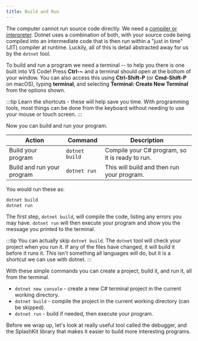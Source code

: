 ```yaml
---
title: Build and Run
---
```


The computer cannot run source code directly.
We need a [compiler or interpreter](/book/part-0-getting-started/1-digital-realities/2-trailside/6-source-code#compilers-and-interpreters).
Dotnet uses a combination of both, with your source code being compiled into an intermediate code that is then run within a "just in time" (JIT) compiler at runtime.
Luckily, all of this is detail abstracted away for us by the `dotnet` tool.

To build and run a program we need a terminal -- to help you there is one built into VS Code! Press **Ctrl-~** and a terminal should open at the bottom of your window. You can also access this using **Ctrl-Shift-P** (or **Cmd-Shift-P** on macOS), typing **terminal**, and selecting **Terminal: Create New Terminal** from the options shown.

:::tip
Learn the shortcuts - these will help save you time. With programming tools, most things can be done from the keyboard without needing to use your mouse or touch screen.
:::

Now you can build and run your program.

| **Action**          | **Command** | **Description**                                     |
| ------------------- | ----------- | --------------------------------------------------- |
| Build your program | `dotnet build`      | Compile your C# program, so it is ready to run. |
| Build and run your program | `dotnet run`      | This will build and then run your program. |

You would run these as:

```sh
dotnet build
dotnet run
```

The first step, `dotnet build`, will compile the code, listing any errors you may have. `dotnet run` will then execute your program and show you the message you printed to the terminal.

:::tip
You can actually skip `dotnet build`. The `dotnet` tool will check your project when you run it. If any of the files have changed, it will build it before it runs it. This isn't something all languages will do, but it is a shortcut we can use with dotnet.
:::

With these simple commands you can create a project, build it, and run it, all from the terminal.

- `dotnet new console` - create a new C# terminal project in the current working directory.
- `dotnet build` - compile the project in the current working directory (can be skipped).
- `dotnet run` - build if needed, then execute your program.

Before we wrap up, let's look at really useful tool called the debugger, and the SplashKit library that makes it easier to build more interesting programs.
